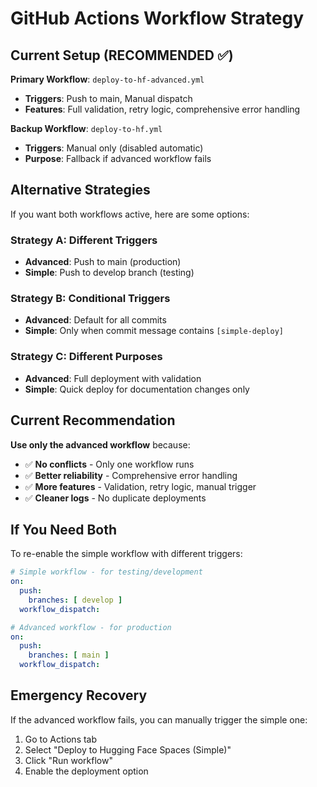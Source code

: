 # GitHub Actions Workflow Strategy

## Current Setup (RECOMMENDED ✅)

**Primary Workflow**: `deploy-to-hf-advanced.yml`
- **Triggers**: Push to main, Manual dispatch
- **Features**: Full validation, retry logic, comprehensive error handling

**Backup Workflow**: `deploy-to-hf.yml` 
- **Triggers**: Manual only (disabled automatic)
- **Purpose**: Fallback if advanced workflow fails

## Alternative Strategies

If you want both workflows active, here are some options:

### Strategy A: Different Triggers
- **Advanced**: Push to main (production)
- **Simple**: Push to develop branch (testing)

### Strategy B: Conditional Triggers
- **Advanced**: Default for all commits
- **Simple**: Only when commit message contains `[simple-deploy]`

### Strategy C: Different Purposes
- **Advanced**: Full deployment with validation
- **Simple**: Quick deploy for documentation changes only

## Current Recommendation

**Use only the advanced workflow** because:
- ✅ **No conflicts** - Only one workflow runs
- ✅ **Better reliability** - Comprehensive error handling  
- ✅ **More features** - Validation, retry logic, manual trigger
- ✅ **Cleaner logs** - No duplicate deployments

## If You Need Both

To re-enable the simple workflow with different triggers:

```yaml
# Simple workflow - for testing/development
on:
  push:
    branches: [ develop ]
  workflow_dispatch:

# Advanced workflow - for production  
on:
  push:
    branches: [ main ]
  workflow_dispatch:
```

## Emergency Recovery

If the advanced workflow fails, you can manually trigger the simple one:
1. Go to Actions tab
2. Select "Deploy to Hugging Face Spaces (Simple)"
3. Click "Run workflow" 
4. Enable the deployment option
